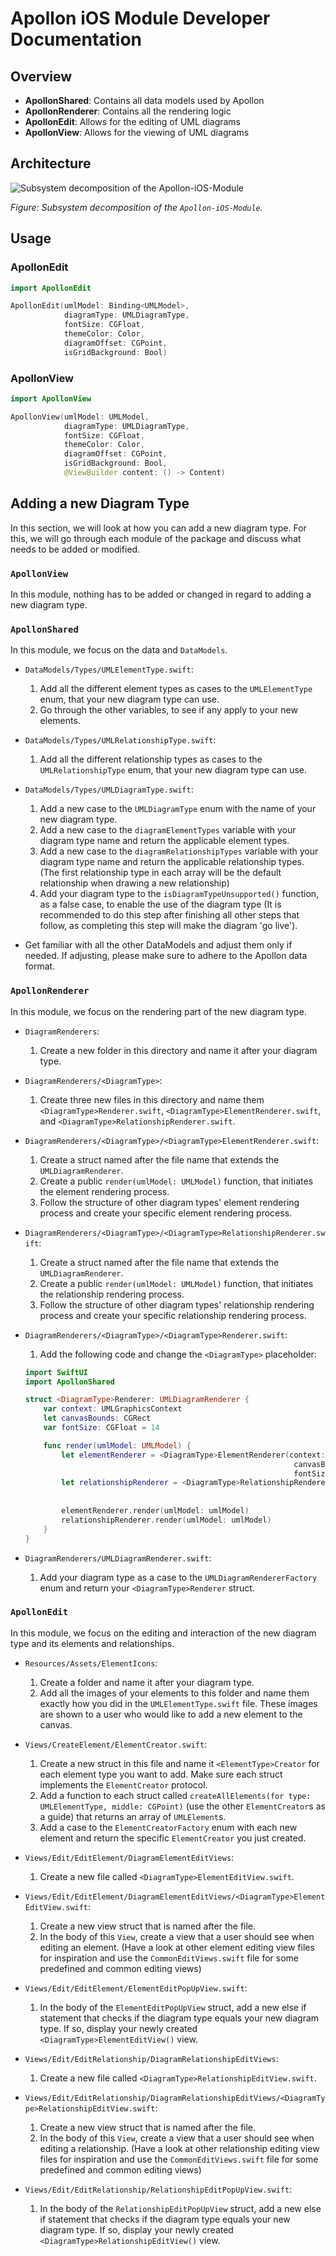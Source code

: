 # Apollon iOS Module Developer Documentation

## Overview

- **ApollonShared**: Contains all data models used by Apollon
- **ApollonRenderer**: Contains all the rendering logic
- **ApollonEdit**: Allows for the editing of UML diagrams
- **ApollonView**: Allows for the viewing of UML diagrams 

## Architecture

![Subsystem decomposition of the Apollon-iOS-Module](../images/subsystem_decomposition.png)

*Figure: Subsystem decomposition of the `Apollon-iOS-Module`.*

## Usage

### ApollonEdit
```swift
import ApollonEdit

ApollonEdit(umlModel: Binding<UMLModel>,
            diagramType: UMLDiagramType,
            fontSize: CGFloat,
            themeColor: Color,
            diagramOffset: CGPoint,
            isGridBackground: Bool)
```

### ApollonView
```swift
import ApollonView

ApollonView(umlModel: UMLModel,
            diagramType: UMLDiagramType,
            fontSize: CGFloat,
            themeColor: Color,
            diagramOffset: CGPoint,
            isGridBackground: Bool,
            @ViewBuilder content: () -> Content)
```

## Adding a new Diagram Type

In this section, we will look at how you can add a new diagram type. For this, we will go through each module of the package and discuss what needs to be added or modified.

### `ApollonView`

In this module, nothing has to be added or changed in regard to adding a new diagram type.

### `ApollonShared`

In this module, we focus on the data and `DataModels`.

- `DataModels/Types/UMLElementType.swift`: 
    1. Add all the different element types as cases to the `UMLElementType` enum, that your new diagram type can use. 
    2. Go through the other variables, to see if any apply to your new elements.
    
- `DataModels/Types/UMLRelationshipType.swift`: 
    1. Add all the different relationship types as cases to the `UMLRelationshipType` enum, that your new diagram type can use.
    
- `DataModels/Types/UMLDiagramType.swift`: 
    1. Add a new case to the `UMLDiagramType` enum with the name of your new diagram type. 
    2. Add a new case to the `diagramElementTypes` variable with your diagram type name and return the applicable element types.
    3. Add a new case to the `diagramRelationshipTypes` variable with your diagram type name and return the applicable relationship types. (The first relationship type in each array will be the default relationship when drawing a new relationship)
    4. Add your diagram type to the `isDiagramTypeUnsupported()` function, as a false case, to enable the use of the diagram type (It is recommended to do this step after finishing all other steps that follow, as completing this step will make the diagram 'go live').
    
- Get familiar with all the other DataModels and adjust them only if needed. If adjusting, please make sure to adhere to the Apollon data format.

### `ApollonRenderer`

In this module, we focus on the rendering part of the new diagram type.

- `DiagramRenderers`: 
    1. Create a new folder in this directory and name it after your diagram type.
    
- `DiagramRenderers/<DiagramType>`:
    1. Create three new files in this directory and name them `<DiagramType>Renderer.swift`, `<DiagramType>ElementRenderer.swift`, and `<DiagramType>RelationshipRenderer.swift`.

- `DiagramRenderers/<DiagramType>/<DiagramType>ElementRenderer.swift`:
    1. Create a struct named after the file name that extends the `UMLDiagramRenderer`.
    2. Create a public `render(umlModel: UMLModel)` function, that initiates the element rendering process.
    3. Follow the structure of other diagram types' element rendering process and create your specific element rendering process.

- `DiagramRenderers/<DiagramType>/<DiagramType>RelationshipRenderer.swift`:
    1. Create a struct named after the file name that extends the `UMLDiagramRenderer`.
    2. Create a public `render(umlModel: UMLModel)` function, that initiates the relationship rendering process.
    3. Follow the structure of other diagram types' relationship rendering process and create your specific relationship rendering process.
    
- `DiagramRenderers/<DiagramType>/<DiagramType>Renderer.swift`:
    1. Add the following code and change the `<DiagramType>` placeholder:
    ```swift
    import SwiftUI
    import ApollonShared

    struct <DiagramType>Renderer: UMLDiagramRenderer {
        var context: UMLGraphicsContext
        let canvasBounds: CGRect
        var fontSize: CGFloat = 14
    
        func render(umlModel: UMLModel) {
            let elementRenderer = <DiagramType>ElementRenderer(context: context,
                                                                canvasBounds: canvasBounds,
                                                                fontSize: fontSize)
            let relationshipRenderer = <DiagramType>RelationshipRenderer(context: context,
                                                                       canvasBounds: canvasBounds,
                                                                       fontSize: fontSize)
            elementRenderer.render(umlModel: umlModel)
            relationshipRenderer.render(umlModel: umlModel)
        }
    }
    ```

- `DiagramRenderers/UMLDiagramRenderer.swift`:
    1. Add your diagram type as a case to the `UMLDiagramRendererFactory` enum and return your `<DiagramType>Renderer` struct.

### `ApollonEdit`

In this module, we focus on the editing and interaction of the new diagram type and its elements and relationships.

- `Resources/Assets/ElementIcons`:
    1. Create a folder and name it after your diagram type.
    2. Add all the images of your elements to this folder and name them exactly how you did in the `UMLElementType.swift` file. These images are shown to a user who would like to add a new element to the canvas. 

- `Views/CreateElement/ElementCreator.swift`:
    1. Create a new struct in this file and name it `<ElementType>Creator` for each element type you want to add. Make sure each struct implements the `ElementCreator` protocol.
    2. Add a function to each struct called `createAllElements(for type: UMLElementType, middle: CGPoint)` (use the other `ElementCreator`s as a guide) that returns an array of `UMLElement`s.
    3. Add a case to the `ElementCreatorFactory` enum with each new element and return the specific `ElementCreator` you just created.

- `Views/Edit/EditElement/DiagramElementEditViews`:
    1. Create a new file called `<DiagramType>ElementEditView.swift`.

- `Views/Edit/EditElement/DiagramElementEditViews/<DiagramType>ElementEditView.swift`:
    1. Create a new view struct that is named after the file.
    2. In the body of this `View`, create a view that a user should see when editing an element. (Have a look at other element editing view files for inspiration and use the `CommonEditViews.swift` file for some predefined and common editing views)

- `Views/Edit/EditElement/ElementEditPopUpView.swift`:
    1. In the body of the `ElementEditPopUpView` struct, add a new else if statement that checks if the diagram type equals your new diagram type. If so, display your newly created `<DiagramType>ElementEditView()` view.

- `Views/Edit/EditRelationship/DiagramRelationshipEditViews`:
    1. Create a new file called `<DiagramType>RelationshipEditView.swift`.

- `Views/Edit/EditRelationship/DiagramRelationshipEditViews/<DiagramType>RelationshipEditView.swift`:
    1. Create a new view struct that is named after the file.
    2. In the body of this `View`, create a view that a user should see when editing a relationship. (Have a look at other relationship editing view files for inspiration and use the `CommonEditViews.swift` file for some predefined and common editing views)

- `Views/Edit/EditRelationship/RelationshipEditPopUpView.swift`:
    1. In the body of the `RelationshipEditPopUpView` struct, add a new else if statement that checks if the diagram type equals your new diagram type. If so, display your newly created `<DiagramType>RelationshipEditView()` view.



